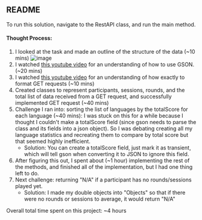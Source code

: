 ## README

To run this solution, navigate to the RestAPI class, and run the main method.

#### Thought Process:
1. I looked at the task and made an outline of the structure of the data (~10 mins)
![image](https://github.com/sanjana-singhania/flow-in-the-field-challenge/assets/147664492/935749d0-546c-4af9-81f7-6a85399f0dde)
2. I watched [this youtube video](https://youtu.be/9oq7Y8n1t00?si=1FnjwbCDMNDup0Og) for an understanding of how to use GSON. (~20 mins)
3. I watched [this youtube video](https://www.youtube.com/watch?v=5MmlRZZxTqk) for an understanding of how exactly to format GET requests (~10 mins)
4. Created classes to represent participants, sessions, rounds, and the total list of data received from a GET request, and successfully implemented GET request (~40 mins)
5. Challenge I ran into: sorting the list of languages by the totalScore for each language (~40 mins):
I was stuck on this for a while because I thought I couldn't make a totalScore field (since gson needs to parse the class and its fields into a json object). So I was debating creating all my language statistics and recreating them to compare by total score but that seemed highly inefficient. 
    - Solution: You can create a totalScore field, just mark it as transient, which will tell gson when converting it to JSON to ignore this field. 
6. After figuring this out, I spent about (~1 hour) implementing the rest of the methods, and finished all of the implementation, but I had one thing left to do.
7. Next challenge: returning "N/A" if a participant has no rounds/sessions played yet.
    - Solution: I made my double objects into "Objects" so that if there were no rounds or sessions to average, it would return "N/A"

Overall total time spent on this project: ~4 hours
